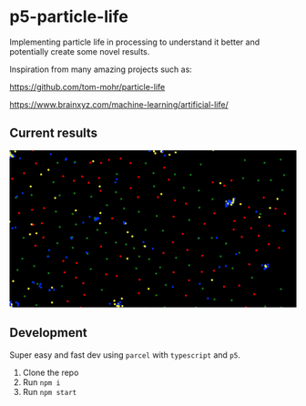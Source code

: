 # p5-particle-life

Implementing particle life in processing to understand it better and potentially create some novel results.

Inspiration from many amazing projects such as:

https://github.com/tom-mohr/particle-life

https://www.brainxyz.com/machine-learning/artificial-life/

## Current results

![](result.png)

## Development

Super easy and fast dev using `parcel` with `typescript` and `p5`.

1. Clone the repo
2. Run `npm i`
3. Run `npm start`
